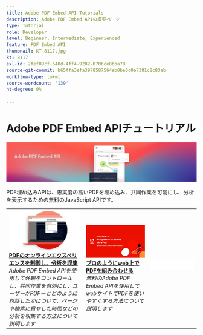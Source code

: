 ```yaml
---
title: Adobe PDF Embed API Tutorials
description: Adobe PDF Embed APIの概要ページ
type: Tutorial
role: Developer
level: Beginner, Intermediate, Experienced
feature: PDF Embed API
thumbnail: KT-8117.jpg
kt: 8117
exl-id: 2fef89cf-640d-4ff4-9282-070bce8bba78
source-git-commit: b65ffa3efa3978587564eb0be0c0e7381c8c83ab
workflow-type: tm+mt
source-wordcount: '139'
ht-degree: 0%

---
```


# Adobe PDF Embed APIチュートリアル

![PDF埋め込みAPIバナー](../assets/pdfembedhero.jpg)

PDF埋め込みAPIは、忠実度の高いPDFを埋め込み、共同作業を可能にし、分析を表示するための無料のJavaScript APIです。

<table style="table-layout:fixed">
<tr>
 <td>
   <a href="controlpdfexperience.md">
      <img alt="PDFのオンラインエクスペリエンスを制御し、分析を収集" src="assets/ControlPDF_thumb.png" />
   </a>
    <div>
   <a href="controlpdfexperience.md"><strong>PDFのオンラインエクスペリエンスを制御し、分析を収集</strong></a>
    </div>
    <em>Adobe PDF Embed APIを使用して外観をコントロールし、共同作業を有効にし、ユーザーがPDFーとどのように対話したかについて、ページや検索に費やした時間などの分析を収集する方法について説明します</em>
    <br>
  </td>
  <td>
   <a href="https://experienceleague.adobe.com/docs/adobe-developers-live-events/events/2021/oct2021/pdf-embed-api.html">
      <img alt="プロのようにweb上でPDFを組み合わせる" src="assets/Wrangle_1280.png" />
   </a>
    <div>
   <a href="https://experienceleague.adobe.com/docs/adobe-developers-live-events/events/2021/oct2021/pdf-embed-api.html"><strong>プロのようにweb上でPDFを組み合わせる</strong></a>
    </div>
    <em>無料のAdobe PDF Embed APIを使用してwebサイトでPDFを使いやすくする方法について説明します</em>
    <br>
  </td>
  <td>
    <img alt="スペーサー" src="../assets/WhiteBanner_Placeholder.png" />
    <div>
    <br>
  </td>
</tr>
</table>
